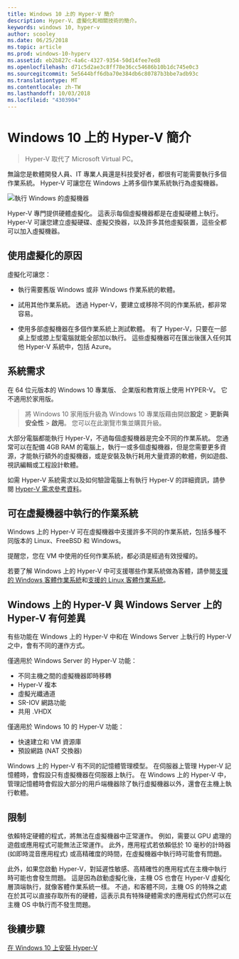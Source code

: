```yaml
---
title: Windows 10 上的 Hyper-V 簡介
description: Hyper-V、虛擬化和相關技術的簡介。
keywords: windows 10, hyper-v
author: scooley
ms.date: 06/25/2018
ms.topic: article
ms.prod: windows-10-hyperv
ms.assetid: eb2b827c-4a6c-4327-9354-50d14fee7ed8
ms.openlocfilehash: d71c5d2ae3c8ff78e36cc54686b10b1dc745e0c3
ms.sourcegitcommit: 5e5644bff6dba70e384db6c80787b3bbe7adb93c
ms.translationtype: MT
ms.contentlocale: zh-TW
ms.lasthandoff: 10/03/2018
ms.locfileid: "4303904"
---
```

# <a name="introduction-to-hyper-v-on-windows-10"></a>Windows 10 上的 Hyper-V 簡介

> Hyper-V 取代了 Microsoft Virtual PC。

無論您是軟體開發人員、IT 專業人員還是科技愛好者，都很有可能需要執行多個作業系統。 Hyper-V 可讓您在 Windows 上將多個作業系統執行為虛擬機器。

![執行 Windows 的虛擬機器](media/HyperVNesting.png)

Hyper-V 專門提供硬體虛擬化。  這表示每個虛擬機器都是在虛擬硬體上執行。  Hyper-V 可讓您建立虛擬硬碟、虛擬交換器，以及許多其他虛擬裝置，這些全都可以加入虛擬機器。

## <a name="reasons-to-use-virtualization"></a>使用虛擬化的原因

虛擬化可讓您：

* 執行需要舊版 Windows 或非 Windows 作業系統的軟體。

* 試用其他作業系統。 透過 Hyper-V，要建立或移除不同的作業系統，都非常容易。

* 使用多部虛擬機器在多個作業系統上測試軟體。 有了 Hyper-V，只要在一部桌上型或膝上型電腦就能全部加以執行。 這些虛擬機器可在匯出後匯入任何其他 Hyper-V 系統中，包括 Azure。

## <a name="system-requirements"></a>系統需求

在 64 位元版本的 Windows 10 專業版、 企業版和教育版上使用 HYPER-V。 它不適用於家用版。

> 將 Windows 10 家用版升級為 Windows 10 專業版藉由開啟**設定** > **更新與安全性** > **啟用**。 您可以在此瀏覽市集並購買升級。

大部分電腦都能執行 Hyper-V，不過每個虛擬機器是完全不同的作業系統。  您通常可以在配備 4GB RAM 的電腦上，執行一或多個虛擬機器，但是您需要更多資源，才能執行額外的虛擬機器，或是安裝及執行耗用大量資源的軟體，例如遊戲、視訊編輯或工程設計軟體。

如需 Hyper-V 系統需求以及如何驗證電腦上有執行 Hyper-V 的詳細資訊，請參閱 [Hyper-V 需求參考資料](..\reference\hyper-v-requirements.md)。

## <a name="operating-systems-you-can-run-in-a-virtual-machine"></a>可在虛擬機器中執行的作業系統

Windows 上的 Hyper-V 可在虛擬機器中支援許多不同的作業系統，包括多種不同版本的 Linux、FreeBSD 和 Windows。

提醒您，您在 VM 中使用的任何作業系統，都必須是經過有效授權的。

若要了解 Windows 上的 Hyper-V 中可支援哪些作業系統做為客體，請參閱[支援的 Windows 客體作業系統](supported-guest-os.md)和[支援的 Linux 客體作業系統](https://technet.microsoft.com/library/dn531030.aspx)。

## <a name="differences-between-hyper-v-on-windows-and-hyper-v-on-windows-server"></a>Windows 上的 Hyper-V 與 Windows Server 上的 Hyper-V 有何差異

有些功能在 Windows 上的 Hyper-V 中和在 Windows Server 上執行的 Hyper-V 之中，會有不同的運作方式。

僅適用於 Windows Server 的 Hyper-V 功能：

* 不同主機之間的虛擬機器即時移轉
* Hyper-V 複本
* 虛擬光纖通道
* SR-IOV 網路功能
* 共用 .VHDX

僅適用於 Windows 10 的 Hyper-V 功能：

* 快速建立和 VM 資源庫
* 預設網路 (NAT 交換器)

Windows 上的 Hyper-V 有不同的記憶體管理模型。 在伺服器上管理 Hyper-V 記憶體時，會假設只有虛擬機器在伺服器上執行。 在 Windows 上的 Hyper-V 中，管理記憶體時會假設大部分的用戶端機器除了執行虛擬機器以外，還會在主機上執行軟體。

## <a name="limitations"></a>限制

依賴特定硬體的程式，將無法在虛擬機器中正常運作。 例如，需要以 GPU 處理的遊戲或應用程式可能無法正常運作。 此外，應用程式若依賴低於 10 毫秒的計時器 (如即時混音應用程式) 或高精確度的時間，在虛擬機器中執行時可能會有問題。

此外，如果您啟動 Hyper-V，對延遲性敏感、高精確性的應用程式在主機中執行時可能也會發生問題。  這是因為啟動虛擬化後，主機 OS 也會在 Hyper-V 虛擬化層頂端執行，就像客體作業系統一樣。 不過，和客體不同，主機 OS 的特殊之處在於其可以直接存取所有的硬體，這表示具有特殊硬體需求的應用程式仍然可以在主機 OS 中執行而不發生問題。

## <a name="next-step"></a>後續步驟

[在 Windows 10 上安裝 Hyper-V](..\quick-start\enable-hyper-v.md)

